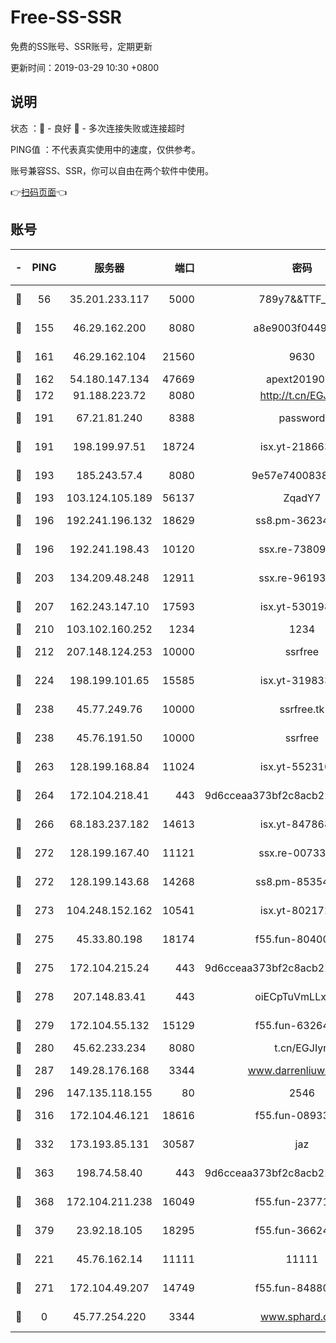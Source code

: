 # Free-SS-SSR

免费的SS账号、SSR账号，定期更新

更新时间：2019-03-29 10:30 +0800

## 说明

状态     ：🙂 - 良好 🙁 - 多次连接失败或连接超时

PING值   ：不代表真实使用中的速度，仅供参考。

账号兼容SS、SSR，你可以自由在两个软件中使用。

👉[扫码页面](https://liesauer.github.io/Free-SS-SSR/)👈

## 账号

|-|PING|服务器|端口|密码|加密方式|区域|
|:----:|:----:|:-----:|-----:|:----:|:----:|:----:|
|🙂|56|35.201.233.117|5000|789y7&&TTF_+><|aes-256-cfb|US|
|🙂|155|46.29.162.200|8080|a8e9003f0449cea5|chacha20-ietf|RU|
|🙂|161|46.29.162.104|21560|9630|aes-128-ctr|RU|
|🙂|162|54.180.147.134|47669|apext2019001|chacha20|KR|
|🙂|172|91.188.223.72|8080|http://t.cn/EGJIyrl|rc4-md5|RU|
|🙂|191|67.21.81.240|8388|password|aes-256-cfb|US|
|🙂|191|198.199.97.51|18724|isx.yt-21866336|aes-256-cfb|US|
|🙂|193|185.243.57.4|8080|9e57e7400838a01e|chacha20-ietf|US|
|🙂|193|103.124.105.189|56137|ZqadY7|chacha20|US|
|🙂|196|192.241.196.132|18629|ss8.pm-36234428|aes-256-cfb|US|
|🙂|196|192.241.198.43|10120|ssx.re-73809534|aes-256-cfb|US|
|🙂|203|134.209.48.248|12911|ssx.re-96193114|aes-256-cfb|US|
|🙂|207|162.243.147.10|17593|isx.yt-53019880|aes-256-cfb|US|
|🙂|210|103.102.160.252|1234|1234|rc4-md5|JP|
|🙂|212|207.148.124.253|10000|ssrfree|aes-256-cfb|SG|
|🙂|224|198.199.101.65|15585|isx.yt-31983348|aes-256-cfb|US|
|🙂|238|45.77.249.76|10000|ssrfree.tk|aes-256-cfb|SG|
|🙂|238|45.76.191.50|10000|ssrfree|aes-256-cfb|SG|
|🙂|263|128.199.168.84|11024|isx.yt-55231096|aes-256-cfb|SG|
|🙂|264|172.104.218.41|443|9d6cceaa373bf2c8acb22e60b6a58be6|aes-256-cfb|US|
|🙂|266|68.183.237.182|14613|isx.yt-84786883|aes-256-cfb|SG|
|🙂|272|128.199.167.40|11121|ssx.re-00733888|aes-256-cfb|SG|
|🙂|272|128.199.143.68|14268|ss8.pm-85354499|aes-256-cfb|SG|
|🙂|273|104.248.152.162|10541|isx.yt-80217237|aes-256-cfb|SG|
|🙂|275|45.33.80.198|18174|f55.fun-80400904|aes-256-cfb|US|
|🙂|275|172.104.215.24|443|9d6cceaa373bf2c8acb22e60b6a58be6|aes-256-cfb|US|
|🙂|278|207.148.83.41|443|oiECpTuVmLLxk4Ts|aes-256-cfb|AU|
|🙂|279|172.104.55.132|15129|f55.fun-63264424|aes-256-cfb|SG|
|🙂|280|45.62.233.234|8080|t.cn/EGJIyrl|rc4-md5|CA|
|🙂|287|149.28.176.168|3344|www.darrenliuwei.com|aes-256-cfb|AU|
|🙂|296|147.135.118.155|80|2546|chacha20|US|
|🙂|316|172.104.46.121|18616|f55.fun-08933547|aes-256-cfb|SG|
|🙂|332|173.193.85.131|30587|jaz|aes-256-cfb|US|
|🙂|363|198.74.58.40|443|9d6cceaa373bf2c8acb22e60b6a58be6|aes-256-cfb|US|
|🙂|368|172.104.211.238|16049|f55.fun-23771656|aes-256-cfb|US|
|🙂|379|23.92.18.105|18295|f55.fun-36624119|aes-256-cfb|US|
|🙂|221|45.76.162.14|11111|11111|aes-256-cfb|SG|
|🙂|271|172.104.49.207|14749|f55.fun-84880621|aes-256-cfb|SG|
|🙁|0|45.77.254.220|3344|www.sphard.com|aes-256-cfb|SG|
